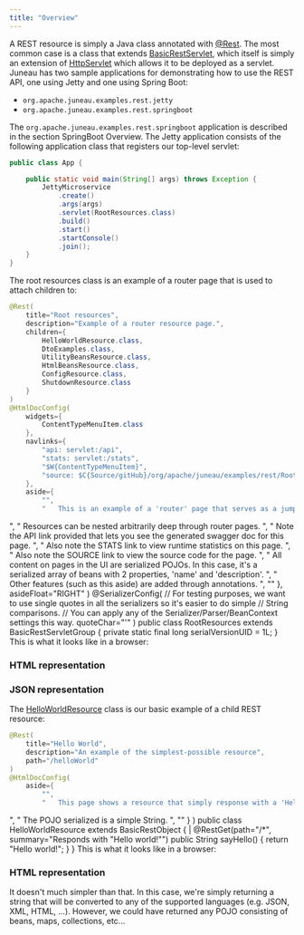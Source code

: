 ```yaml
---
title: "Overview"
---
```


A REST resource is simply a Java class annotated with [@Rest](../apidocs/org/apache/juneau/rest/annotation/Rest.html).
The most common case is a class that extends [BasicRestServlet](../apidocs/org/apache/juneau/rest/servlet/BasicRestServlet.html), which itself is simply an extension of [HttpServlet](../apidocs/jakarta/servlet/http/HttpServlet.html) which allows it to be deployed as a servlet.
Juneau has two sample applications for demonstrating how to use the REST API, one using Jetty and one using Spring Boot:
- `org.apache.juneau.examples.rest.jetty`
- `org.apache.juneau.examples.rest.springboot`

The `org.apache.juneau.examples.rest.springboot` application is described in the section SpringBoot Overview.
The Jetty application consists of the following application class that registers our top-level servlet:

```java
public class App {

    public static void main(String[] args) throws Exception {
        JettyMicroservice
            .create()
            .args(args)
            .servlet(RootResources.class)
            .build()
            .start()
            .startConsole()
            .join();
    }
}
```


The root resources class is an example of a router page that is used to attach children to:

```java
@Rest(
    title="Root resources",
    description="Example of a router resource page.",
    children={
        HelloWorldResource.class,
        DtoExamples.class,
        UtilityBeansResource.class,
        HtmlBeansResource.class,
        ConfigResource.class,
        ShutdownResource.class
    }
)
@HtmlDocConfig(
    widgets={
        ContentTypeMenuItem.class
    },
    navlinks={
        "api: servlet:/api",
        "stats: servlet:/stats",
        "$W{ContentTypeMenuItem}",
        "source: $C{Source/gitHub}/org/apache/juneau/examples/rest/RootResources.java"
    },
    aside={
        "",
        "	This is an example of a 'router' page that serves as a jumping-off point to child resources.
```


", " Resources can be nested arbitrarily deep through router pages.
", " Note the API link provided that lets you see the generated swagger doc for this page.
", " Also note the STATS link to view runtime statistics on this page.
", " Also note the SOURCE link to view the source code for the page.
", " All content on pages in the UI are serialized POJOs.
In this case, it's a serialized array of beans with 2 properties, 'name' and 'description'.
", " Other features (such as this aside) are added through annotations.
", "" \}, asideFloat="RIGHT" ) @SerializerConfig( // For testing purposes, we want to use single quotes in all the serializers so it's easier to do simple // String comparisons.
// You can apply any of the Serializer/Parser/BeanContext settings this way.
quoteChar="'" ) public class RootResources extends BasicRestServletGroup \{ private static final long serialVersionUID = 1L; \} This is what it looks like in a browser:
### HTML representation
### JSON representation

The [HelloWorldResource](../apidocs/org/apache/juneau/examples/rest/HelloWorldResource.html) class is our basic example of a child REST resource:

```java
@Rest(
    title="Hello World",
    description="An example of the simplest-possible resource",
    path="/helloWorld"
)
@HtmlDocConfig(
    aside={
        "",
        "	This page shows a resource that simply response with a 'Hello world!' message
```


", " The POJO serialized is a simple String.
", "" \} ) public class HelloWorldResource extends BasicRestObject \{ |		@RestGet(path="/*", summary="Responds with \"Hello world!\"") public String sayHello() \{ return "Hello world!"; \} \} This is what it looks like in a browser:
### HTML representation

It doesn't much simpler than that.
In this case, we're simply returning a string that will be converted to any of the supported languages (e.g.
JSON, XML, HTML, ...).
However, we could have returned any POJO consisting of beans, maps, collections, etc...
